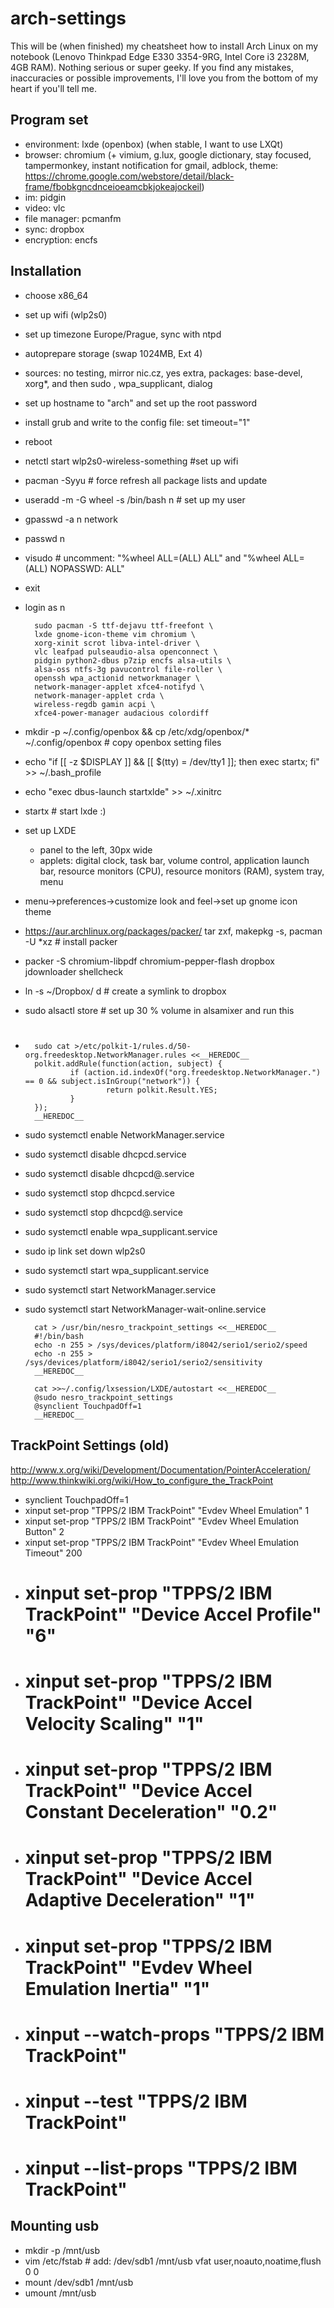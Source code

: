 arch-settings
=============

This will be (when finished) my cheatsheet how to install Arch Linux on my notebook (Lenovo Thinkpad Edge E330 3354-9RG,  Intel Core i3 2328M, 4GB RAM). Nothing serious or super geeky. If you find any mistakes, inaccuracies or possible improvements, I'll love you from the bottom of my heart if you'll tell me.  

Program set
-----------

- environment: lxde (openbox) (when stable, I want to use LXQt)
- browser: chromium (+ vimium, g.lux, google dictionary, stay focused, tampermonkey, instant notification for gmail, adblock, theme: https://chrome.google.com/webstore/detail/black-frame/fbobkgncdnceioeamcbkjokeajockeil)
- im: pidgin
- video: vlc
- file manager: pcmanfm
- sync: dropbox
- encryption: encfs

Installation
------------
- choose x86_64
- set up wifi (wlp2s0)
- set up timezone Europe/Prague, sync with ntpd
- autoprepare storage (swap 1024MB, Ext 4)
- sources: no testing, mirror nic.cz, yes extra, packages: base-devel, xorg*, and then sudo , wpa_supplicant, dialog
- set up hostname to "arch" and set up the root password
- install grub and write to the config file: set timeout="1"
- reboot
- netctl start wlp2s0-wireless-something #set up wifi
- pacman -Syyu # force refresh all package lists and update
- useradd -m -G wheel -s /bin/bash n # set up my user
- gpasswd -a n network
- passwd n
- visudo # uncomment: "%wheel ALL=(ALL) ALL" and "%wheel ALL=(ALL) NOPASSWD: ALL"
- exit
- login as n

        sudo pacman -S ttf-dejavu ttf-freefont \
        lxde gnome-icon-theme vim chromium \
        xorg-xinit scrot libva-intel-driver \
        vlc leafpad pulseaudio-alsa openconnect \
        pidgin python2-dbus p7zip encfs alsa-utils \
        alsa-oss ntfs-3g pavucontrol file-roller \
        openssh wpa_actionid networkmanager \
        network-manager-applet xfce4-notifyd \
        network-manager-applet crda \
        wireless-regdb gamin acpi \
        xfce4-power-manager audacious colordiff

- mkdir -p ~/.config/openbox && cp /etc/xdg/openbox/* ~/.config/openbox # copy openbox setting files
- echo "if [[ -z $DISPLAY ]] && [[ $(tty) = /dev/tty1 ]]; then exec startx; fi" >> ~/.bash_profile
- echo "exec dbus-launch startxlde" >> ~/.xinitrc
- startx # start lxde :)
- set up LXDE
  - panel to the left, 30px wide
  - applets: digital clock, task bar, volume control, application launch bar, resource monitors (CPU), resource monitors (RAM), system tray, menu
- menu->preferences->customize look and feel->set up gnome icon theme
- https://aur.archlinux.org/packages/packer/ tar zxf, makepkg -s, pacman -U *xz # install packer
- packer -S chromium-libpdf chromium-pepper-flash dropbox jdownloader shellcheck
- ln -s ~/Dropbox/ d # create a symlink to dropbox
- sudo alsactl store # set up 30 % volume in alsamixer and run this
- #

        sudo cat >/etc/polkit-1/rules.d/50-org.freedesktop.NetworkManager.rules <<__HEREDOC__
        polkit.addRule(function(action, subject) {
                if (action.id.indexOf("org.freedesktop.NetworkManager.") == 0 && subject.isInGroup("network")) {
                        return polkit.Result.YES;
                }
        });
        __HEREDOC__

- sudo systemctl enable NetworkManager.service
- sudo systemctl disable dhcpcd.service
- sudo systemctl disable dhcpcd@.service
- sudo systemctl stop dhcpcd.service
- sudo systemctl stop dhcpcd@.service
- sudo systemctl enable wpa_supplicant.service
- sudo ip link set down wlp2s0
- sudo systemctl start wpa_supplicant.service
- sudo systemctl start NetworkManager.service
- sudo systemctl start NetworkManager-wait-online.service

        cat > /usr/bin/nesro_trackpoint_settings <<__HEREDOC__
        #!/bin/bash
        echo -n 255 > /sys/devices/platform/i8042/serio1/serio2/speed
        echo -n 255 > /sys/devices/platform/i8042/serio1/serio2/sensitivity
        __HEREDOC__

        cat >>~/.config/lxsession/LXDE/autostart <<__HEREDOC__
        @sudo nesro_trackpoint_settings
        @synclient TouchpadOff=1
        __HEREDOC__

TrackPoint Settings (old)
-------------------

http://www.x.org/wiki/Development/Documentation/PointerAcceleration/
http://www.thinkwiki.org/wiki/How_to_configure_the_TrackPoint

  - synclient TouchpadOff=1
  - xinput set-prop "TPPS/2 IBM TrackPoint" "Evdev Wheel Emulation" 1
  - xinput set-prop "TPPS/2 IBM TrackPoint" "Evdev Wheel Emulation Button" 2
  - xinput set-prop "TPPS/2 IBM TrackPoint" "Evdev Wheel Emulation Timeout" 200
  - # xinput set-prop "TPPS/2 IBM TrackPoint" "Device Accel Profile" "6"
  - # xinput set-prop "TPPS/2 IBM TrackPoint" "Device Accel Velocity Scaling" "1"
  - # xinput set-prop "TPPS/2 IBM TrackPoint" "Device Accel Constant Deceleration" "0.2"
  - # xinput set-prop "TPPS/2 IBM TrackPoint" "Device Accel Adaptive Deceleration" "1"
  - # xinput set-prop "TPPS/2 IBM TrackPoint" "Evdev Wheel Emulation Inertia" "1"
  - # xinput --watch-props "TPPS/2 IBM TrackPoint"
  - # xinput --test "TPPS/2 IBM TrackPoint"
  - # xinput --list-props "TPPS/2 IBM TrackPoint"

Mounting usb
------------
- mkdir -p /mnt/usb
- vim /etc/fstab # add: /dev/sdb1 /mnt/usb vfat user,noauto,noatime,flush 0 0
- mount /dev/sdb1 /mnt/usb
- umount /mnt/usb
